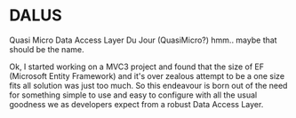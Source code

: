 DALUS
=====

Quasi Micro Data Access Layer Du Jour (QuasiMicro?) hmm.. maybe that should be the name.

Ok, I started working on a MVC3 project and found that the size of EF (Microsoft Entity Framework) and it's over zealous attempt to be a one size fits all solution was just too much.  So this endeavour is born out of the need for something simple to use and easy to configure with all the usual goodness we as developers expect from a robust Data Access Layer.